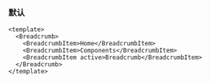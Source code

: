 ### 默认

<!--start-code-->

```vue
<template>
  <Breadcrumb>
    <BreadcrumbItem>Home</BreadcrumbItem>
    <BreadcrumbItem>Components</BreadcrumbItem>
    <BreadcrumbItem active>Breadcrumb</BreadcrumbItem>
  </Breadcrumb>
</template>
```

<!--end-code-->
